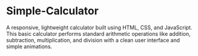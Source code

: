 # Simple-Calculator
A responsive, lightweight calculator built using HTML, CSS, and JavaScript. This basic calculator performs standard arithmetic operations like addition, subtraction, multiplication, and division with a clean user interface and simple animations.
